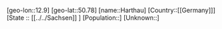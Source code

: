 ﻿---
location: [50.78,12.9]
type: City
tags:
- geo/City


SpocWebEntityId: 30779
isDeleted: false
confidential: public

---
[geo-lon::12.9]
[geo-lat::50.78]
[name::Harthau]
[Country::[[Germany]]]
[State :: [[../../Sachsen]] ]
[Population::]
[Unknown::]

